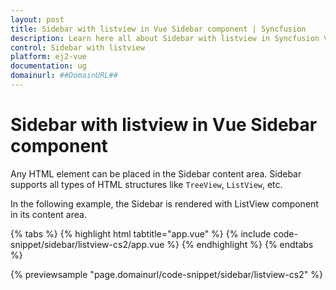 ```yaml
---
layout: post
title: Sidebar with listview in Vue Sidebar component | Syncfusion
description: Learn here all about Sidebar with listview in Syncfusion Vue Sidebar component of Syncfusion Essential JS 2 and more.
control: Sidebar with listview 
platform: ej2-vue
documentation: ug
domainurl: ##DomainURL##
---
```


# Sidebar with listview in Vue Sidebar component

Any HTML element can be placed in the Sidebar content area. Sidebar supports all types of HTML structures like `TreeView`, `ListView`, etc.

In the following example, the Sidebar is rendered with ListView component in its content area.

{% tabs %}
{% highlight html tabtitle="app.vue" %}
{% include code-snippet/sidebar/listview-cs2/app.vue %}
{% endhighlight %}
{% endtabs %}
        
{% previewsample "page.domainurl/code-snippet/sidebar/listview-cs2" %}